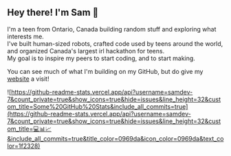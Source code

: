 
## Hey there! I'm Sam 👋
I'm a teen from Ontario, Canada building random stuff and exploring what interests me.  
I've built human-sized robots, crafted code used by teens around the world, and organized Canada's largest irl hackathon for teens.  
My goal is to inspire my peers to start coding, and to start making.  

You can see much of what I'm building on my GitHub, but do give my [website](https://samliu.dev) a visit! 


![https://github-readme-stats.vercel.app/api?username=samdev-7&count_private=true&show_icons=true&hide=issues&line_height=32&custom_title=Some%20GitHub%20Stats&include_all_commits=true](https://github-readme-stats.vercel.app/api?username=samdev-7&count_private=true&show_icons=true&hide=issues&line_height=32&custom_title=💻📊📈&include_all_commits=true&title_color=0969da&icon_color=0969da&text_color=1f2328)
